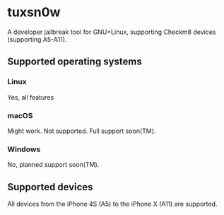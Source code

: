 # tuxsn0w
A developer jailbreak tool for GNU+Linux, supporting Checkm8 devices (supporting A5-A11).
## Supported operating systems
### Linux
Yes, all features
### macOS
Might work. Not supported. Full support soon(TM).
### Windows
No, planned support soon(TM).
## Supported devices
All devices from the iPhone 4S (A5) to the iPhone X (A11) are supported. 
